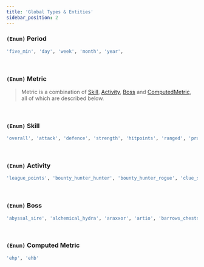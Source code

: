 ```yaml
---
title: 'Global Types & Entities'
sidebar_position: 2
---
```


### `(Enum)` Period

```bash
'five_min', 'day', 'week', 'month', 'year',
```

<br />

### `(Enum)` Metric

> Metric is a combination of [Skill](/global-type-definitions#enum-skill), [Activity](/global-type-definitions#enum-activity), [Boss](/global-type-definitions#enum-boss) and [ComputedMetric](/global-type-definitions#enum-computed-metric), all of which are described below.

<br />

### `(Enum)` Skill

```bash
'overall', 'attack', 'defence', 'strength', 'hitpoints', 'ranged', 'prayer', 'magic', 'cooking', 'woodcutting', 'fletching', 'fishing', 'firemaking', 'crafting', 'smithing', 'mining', 'herblore', 'agility', 'thieving', 'slayer', 'farming', 'runecrafting', 'hunter', 'construction'
```

<br />

### `(Enum)` Activity

```bash
'league_points', 'bounty_hunter_hunter', 'bounty_hunter_rogue', 'clue_scrolls_all', 'clue_scrolls_beginner', 'clue_scrolls_easy', 'clue_scrolls_medium', 'clue_scrolls_hard', 'clue_scrolls_elite', 'clue_scrolls_master', 'last_man_standing', 'pvp_arena', 'soul_wars_zeal', 'guardians_of_the_rift', 'colosseum_glory'
```

<br />

### `(Enum)` Boss

```bash
'abyssal_sire', 'alchemical_hydra', 'araxxor', 'artio', 'barrows_chests', 'bryophyta', 'callisto', 'calvarion', 'cerberus', 'chambers_of_xeric', 'chambers_of_xeric_challenge_mode', 'chaos_elemental', 'chaos_fanatic', 'commander_zilyana', 'corporeal_beast', 'crazy_archaeologist', 'dagannoth_prime', 'dagannoth_rex', 'dagannoth_supreme', 'deranged_archaeologist', 'duke_sucellus', 'general_graardor', 'giant_mole', 'grotesque_guardians', 'hespori', 'kalphite_queen', 'king_black_dragon', 'kraken', 'kreearra', 'kril_tsutsaroth', 'lunar_chests', 'mimic', 'nex', 'nightmare', 'phosanis_nightmare', 'obor', 'phantom_muspah', 'sarachnis', 'scorpia', 'scurrius', 'skotizo', 'sol_heredit', 'spindel', 'tempoross', 'the_gauntlet', 'the_corrupted_gauntlet', 'the_leviathan', 'the_whisperer', 'theatre_of_blood', 'theatre_of_blood_hard_mode', 'thermonuclear_smoke_devil', 'tombs_of_amascut', 'tombs_of_amascut_expert', 'tzkal_zuk', 'tztok_jad', 'vardorvis', 'venenatis', 'vetion', 'vorkath', 'wintertodt', 'zalcano', 'zulrah'
```

<br />

### `(Enum)` Computed Metric

```bash
'ehp', 'ehb'
```

<br />
